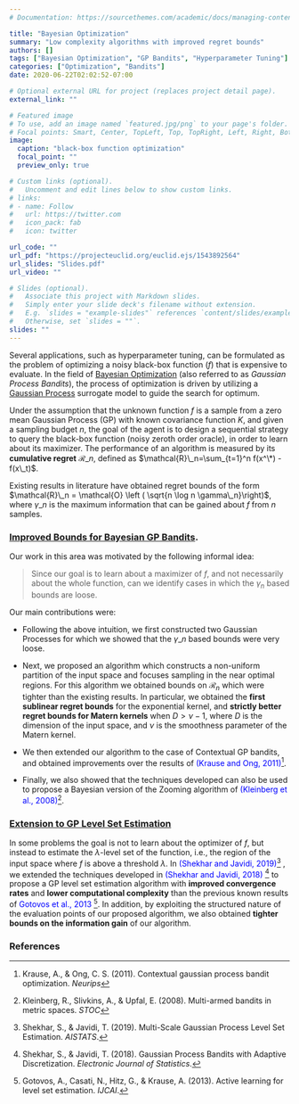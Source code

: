 ```yaml
---
# Documentation: https://sourcethemes.com/academic/docs/managing-content/

title: "Bayesian Optimization"
summary: "Low complexity algorithms with improved regret bounds"
authors: []
tags: ["Bayesian Optimization", "GP Bandits", "Hyperparameter Tuning"]
categories: ["Optimization", "Bandits"]
date: 2020-06-22T02:02:52-07:00

# Optional external URL for project (replaces project detail page).
external_link: ""

# Featured image
# To use, add an image named `featured.jpg/png` to your page's folder.
# Focal points: Smart, Center, TopLeft, Top, TopRight, Left, Right, BottomLeft, Bottom, BottomRight.
image:
  caption: "black-box function optimization"
  focal_point: ""
  preview_only: true

# Custom links (optional).
#   Uncomment and edit lines below to show custom links.
# links:
# - name: Follow
#   url: https://twitter.com
#   icon_pack: fab
#   icon: twitter

url_code: ""
url_pdf: "https://projecteuclid.org/euclid.ejs/1543892564"
url_slides: "Slides.pdf"
url_video: ""

# Slides (optional).
#   Associate this project with Markdown slides.
#   Simply enter your slide deck's filename without extension.
#   E.g. `slides = "example-slides"` references `content/slides/example-slides.md`.
#   Otherwise, set `slides = ""`.
slides: ""
---
```




Several applications, such as hyperparameter tuning, can be formulated as the problem 
of optimizing a noisy black-box function ($f$) that is expensive to evaluate. In the field of [Bayesian Optimization](https://distill.pub/2020/bayesian-optimization/) (also referred to as _Gaussian Process Bandits_), the process of optimization is driven by utilizing a [Gaussian Process]() surrogate model to guide the search for optimum. 

Under the assumption that the unknown function $f$ is a sample from a zero mean Gaussian Process (GP) with known covariance function $K$, and given a sampling budget $n$, the goal of the agent is to design a sequential strategy to query 
the black-box function (noisy zeroth order oracle), in order to learn about its 
maximizer. The performance of an algorithm is measured  by its __cumulative regret__ $\mathcal{R}\_n$, 
defined as $\mathcal{R}\_n=\sum_{t=1}^n f(x^\*) - f(x\_t)$. 

Existing results in literature have obtained 
regret bounds of the form $\mathcal{R}\_n = \mathcal{O} \left ( \sqrt{n \log n \gamma\_n}\right)$, where $\gamma\_n$ is the 
maximum information that can be gained about $f$ from $n$ samples. 


### [Improved Bounds for  Bayesian GP Bandits](https://projecteuclid.org/euclid.ejs/1543892564). 

Our work in this area was motivated by the following informal idea: 
> Since our goal is to learn about a maximizer of $f$, and not necessarily about the whole function, can we identify cases in which the $\gamma_n$ based bounds are loose.

 Our main contributions were: 

* Following the above intuition, we first constructed two Gaussian Processes for which we showed that the $\gamma\_n$ based bounds were very loose. 

* Next, we proposed an algorithm which constructs a non-uniform partition of the input space and focuses sampling in the near optimal regions. For this algorithm we obtained bounds on $\mathcal{R}_n$ which were tighter than the existing results. In particular, we obtained the __first sublinear regret bounds__ for the exponential kernel, and __strictly better regret bounds for Matern kernels__ when $D>\nu-1$, where $D$ is the dimension of the input space, and $\nu$ is the smoothness parameter of the Matern kernel. 

* We then extended our algorithm to the case of Contextual GP bandits, and obtained improvements over the results of <span style="color:blue">(Krause and Ong, 2011)[^krause2011]</span>. 

* Finally, we also showed that the techniques developed can also be used to propose a Bayesian version of the Zooming algorithm of <span style="color:blue"> (Kleinberg et al., 2008)[^klein2008]</span>. 


### [Extension to GP Level Set Estimation](http://proceedings.mlr.press/v89/shekhar19a.html) 

In some problems the goal is not to learn about the optimizer of $f$, but instead to 
estimate the $\lambda$-level set of the function, i.e., the region of the input space where $f$ is above a threshold $\lambda$. In <span style="color:blue">(Shekhar and Javidi, 2019)[^shekhar1]</span> , we extended the techniques developed in <span style="color:blue">(Shekhar and Javidi, 2018) [^shekhar2]</span> to propose a GP level set estimation algorithm with __improved convergence rates__ and __lower computational complexity__ than the previous known results of <span style="color:blue"> Gotovos et al., 2013 [^gotovos2013]</span>. In addition, by exploiting the structured nature of the evaluation points of our proposed algorithm, we also obtained __tighter bounds on the information gain__ of our algorithm.


### References

[^krause2011]: Krause, A., & Ong, C. S. (2011). Contextual gaussian process bandit optimization. _Neurips_

[^klein2008]: Kleinberg, R., Slivkins, A., & Upfal, E. (2008). Multi-armed bandits in metric spaces. _STOC_

[^shekhar1]: Shekhar, S., & Javidi, T. (2019). Multi-Scale Gaussian Process Level Set Estimation. _AISTATS_.

[^shekhar2]: Shekhar, S., & Javidi, T. (2018). Gaussian Process Bandits with Adaptive Discretization. _Electronic Journal of Statistics_.


[^gotovos2013]: Gotovos, A., Casati, N., Hitz, G., & Krause, A. (2013). Active learning for level set estimation. _IJCAI_.

